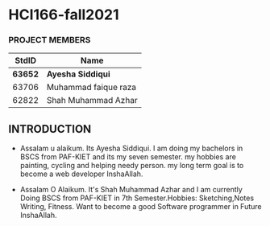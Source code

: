 # HCI166-fall2021
### PROJECT MEMBERS
StdID | Name
------------ | -------------
**63652** | **Ayesha Siddiqui** <!--this is the group leader in bold-->
63706 | Muhammad faique raza
62822 | Shah Muhammad Azhar
<!-- Replace name and student ids with acutally group member names and ids-->

## INTRODUCTION
* Assalam u alaikum. Its Ayesha Siddiqui. I am doing my bachelors in BSCS from PAF-KIET and its my seven semester. my hobbies are painting, cycling and helping needy person. my long term goal is to become a web developer InshaAllah. 

* Assalam O Alaikum. It's Shah Muhammad Azhar and I am currently Doing BSCS from PAF-KIET in 7th Semester.Hobbies: Sketching,Notes Writing, Fitness. Want to become a good Software programmer in Future InshaAllah.
